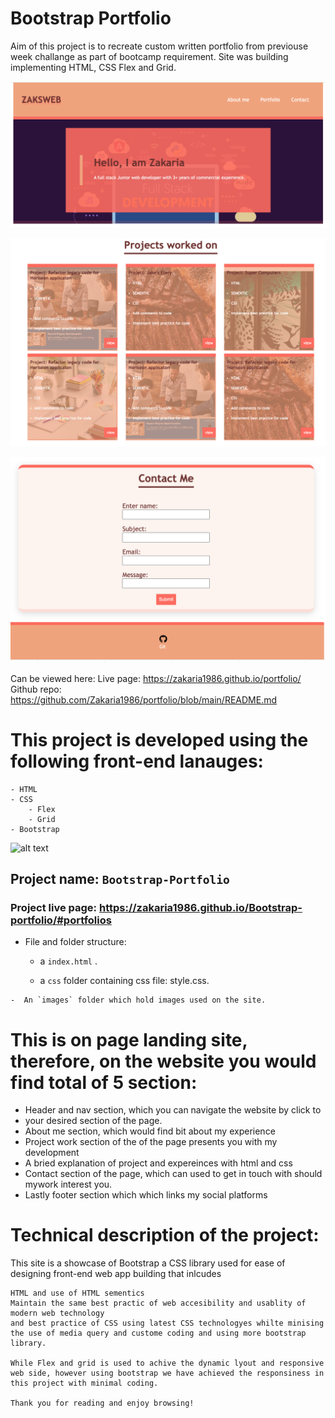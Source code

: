# Bootstrap Portfolio 

Aim of this project is to recreate custom written portfolio from previouse week challange as part of bootcamp requirement. Site was building implementing HTML, CSS Flex and Grid. 



![alt text](/img/headsect.png)





![alt text](/img/projectsec.png)





![alt text](/img/cont_footer.png)



Can be viewed here:
Live page: https://zakaria1986.github.io/portfolio/
Github repo: https://github.com/Zakaria1986/portfolio/blob/main/README.md

#  This project is developed using the following front-end lanauges:

    - HTML
    - CSS
        - Flex
        - Grid
    - Bootstrap 
    



![alt text](/img/bootstraip-pro2.gif)



    

 ## Project name: `Bootstrap-Portfolio`

 ### Project live page: https://zakaria1986.github.io/Bootstrap-portfolio/#portfolios

   
   - File and folder structure:

     - a `index.html` .

     - a `css` folder containing css file: style.css.

    -  An `images` folder which hold images used on the site. 

# This is on page landing site, therefore, on the website you would find total of 5 section:

* Header and nav section, which you can navigate the website by click to 
* your desired section of the page.
* About me section, which would find bit about my experience
* Project work section of the of the page presents you with my development
* A bried explanation of project and expereinces with html and css 
* Contact section of the page, which can used to get in touch with should mywork interest you.
* Lastly footer section which which links my social platforms

# Technical description of the project:

This site is a showcase of Bootstrap a CSS library used for ease of designing front-end web app building that inlcudes 

    HTML and use of HTML sementics
    Maintain the same best practic of web accesibility and usablity of modern web technology
    and best practice of CSS using latest CSS technologyes whilte minising the use of media query and custome coding and using more bootstrap library. 

    While Flex and grid is used to achive the dynamic lyout and responsive web side, however using bootstrap we have achieved the responsiness in this project with minimal coding. 
    
    Thank you for reading and enjoy browsing!

[def]: img/about_me.jpeg
